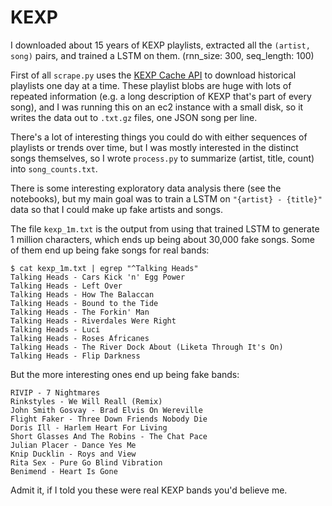 # KEXP

I downloaded about 15 years of KEXP playlists, extracted all the `(artist, song)`
pairs, and trained a LSTM on them. (rnn_size: 300, seq_length: 100)

First of all `scrape.py` uses the [KEXP Cache API](http://cache.kexp.org/cache/docs)
to download historical playlists one day at a time. These playlist blobs are huge
with lots of repeated information (e.g. a long description of KEXP that's part of
every song), and I was running this on an ec2 instance with a small disk, so it
writes the data out to `.txt.gz` files, one JSON song per line.

There's a lot of interesting things you could do with either sequences of playlists
or trends over time, but I was mostly interested in the distinct songs themselves,
so I wrote `process.py` to summarize (artist, title, count) into `song_counts.txt`.

There is some interesting exploratory data analysis there (see the notebooks),
but my main goal was to train a LSTM on `"{artist} - {title}"` data so that
I could make up fake artists and songs.

The file `kexp_1m.txt` is the output from using that trained LSTM to generate
1 million characters, which ends up being about 30,000 fake songs. Some of them
end up being fake songs for real bands:

```
$ cat kexp_1m.txt | egrep "^Talking Heads"
Talking Heads - Cars Kick 'n' Egg Power
Talking Heads - Left Over
Talking Heads - How The Balaccan
Talking Heads - Bound to the Tide
Talking Heads - The Forkin' Man
Talking Heads - Riverdales Were Right
Talking Heads - Luci
Talking Heads - Roses Africanes
Talking Heads - The River Dock About (Liketa Through It's On)
Talking Heads - Flip Darkness
```

But the more interesting ones end up being fake bands:

```
RIVIP - 7 Nightmares
Rinkstyles - We Will Reall (Remix)
John Smith Gosvay - Brad Elvis On Wereville
Flight Faker - Three Down Friends Nobody Die
Doris Ill - Harlem Heart For Living
Short Glasses And The Robins - The Chat Pace
Julian Placer - Dance Yes Me
Knip Ducklin - Roys and View
Rita Sex - Pure Go Blind Vibration
Benimend - Heart Is Gone
```

Admit it, if I told you these were real KEXP bands you'd believe me.
